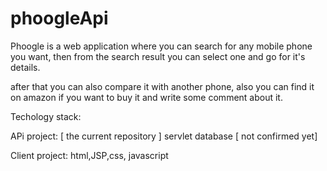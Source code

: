 # phoogleApi

Phoogle is a web application where you can search for any mobile phone you want, then from the search result you can select one and go for it's details.

after that you can also compare it with another phone, also you can find it on amazon if you want to buy it and write some comment about it.

Techology stack:


APi project: [ the current repository ]
	servlet
	database [ not confirmed yet] 

Client project:
	html,JSP,css, javascript
